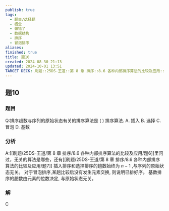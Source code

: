 ```yaml
---
publish: true
tags:
  - 题目/选择题
  - 概念
  - 做错了
  - 数据结构
  - 排序
  - 冒泡排序
aliases: 
finished: true
title: 题10
created: 2024-08-30 21:13
updated: 2024-10-01 13:51
TARGET DECK: 刷题::25DS-王道::第 8 章 排序::8.6 各种内部排序算法的比较及应用::题10
---
```

## 题10
### 题目
Q:排序趟数与序列的原始状态有关的排序算法是 ( ) 排序算法.
A. 插入 B. 选择 C. 冒泡 D. 基数
### 分析
A:[[刷题/25DS-王道/第 8 章 排序/8.6 各种内部排序算法的比较及应用/题6]]里问过，无关的算法是哪些，还有[[刷题/25DS-王道/第 8 章 排序/8.6 各种内部排序算法的比较及应用/题7]]
插入排序和选择排序的趟数始终为 $n - 1$ ,与序列的原始状态无关。
对于冒泡排序,某趟比较后没有发生元素交换, 则说明已排好序。
基数排序的趟数由元素的位数决定, 与原始状态无关。
### 解
C


